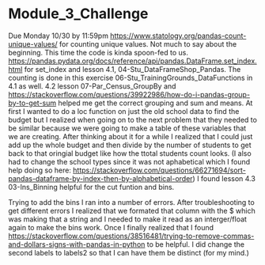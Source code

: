 # Module_3_Challenge
Due Monday 10/30  by 11:59pm
https://www.statology.org/pandas-count-unique-values/ for counting unique values. Not much to say about the beginning. This time the code is kinda spoon-fed to us.
https://pandas.pydata.org/docs/reference/api/pandas.DataFrame.set_index.html for set_index and lesson 4.1, 04-Stu_DataFrameShop_Pandas. The counting is done in this exercise 06-Stu_TrainingGrounds_DataFunctions in 4.1 as well.
4.2 lesson 07-Par_Census_GroupBy and https://stackoverflow.com/questions/39922986/how-do-i-pandas-group-by-to-get-sum helped me get the correct grouping and sum and means. At first I wanted to do a loc function on just the old school data to find the budget but I realized when going on to the next problem that they needed to be similar because we were going to make a table of these variables that we are creating. After thinking about it for a while I realized that I could just add up the whole budget and then divide by the number of students to get back to that oringial budget like how the ttotal students count looks. (I also had to change the school types since it was not aphabetical which I found help doing so here: https://stackoverflow.com/questions/66271694/sort-pandas-dataframe-by-index-then-by-alphabetical-order)
I found lesson 4.3 03-Ins_Binning helpful for the cut funtion and bins.

Trying to add the bins I ran into a number of errors. After troubleshooting to get different errors I realized that we formated that column with the $ which was making that a string and I needed to make it read as an interger/float again to make the bins work. Once I finally realized that I found https://stackoverflow.com/questions/38516481/trying-to-remove-commas-and-dollars-signs-with-pandas-in-python to be helpful.
I did change the second labels to labels2 so that I can have them be distinct (for my mind.)



